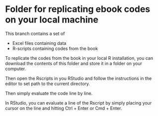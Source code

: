 # Folder for replicating ebook codes on your local machine

This branch contains a set of 
- Excel files containing data
- R-scripts containing codes from the book

To replicate the codes from the book in your local R installation, you can download the contents of this folder and store it in a folder on your computer. 

Then open the Rscripts in you RStudio and follow the instructions in the editor to set path to the current directory.

Then simply evaluate the code line by line.

In RStudio, you can evaluate a line of the Rscript by simply placing your cursor on the line and hitting Ctrl + Enter or Cmd + Enter.

